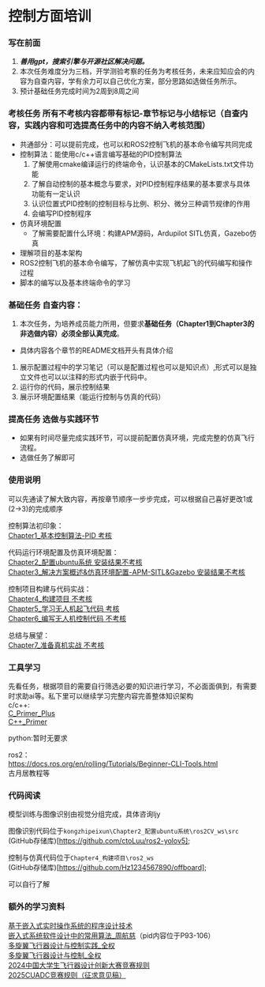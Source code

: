 # 控制方面培训
### 写在前面

1. ***善用gpt，搜索引擎与开源社区解决问题。***
2. 本次任务难度分为三档，开学测验考察的任务为考核任务，未来应知应会的内容为自查内容，学有余力可以自己优化方案，部分思路如选做任务所示。
3. 预计基础任务完成时间为2周到8周之间

### 考核任务 所有不考核内容都带有标记-章节标记与小结标记（自查内容，实践内容和可选提高任务中的内容不纳入考核范围）
* 共通部分：可以提前完成，也可以和ROS2控制飞机的基本命令编写共同完成
* 控制算法：能使用c/c++语言编写基础的PID控制算法
   1. 了解使用cmake编译运行的终端命令，认识基本的CMakeLists.txt文件功能
   2. 了解自动控制的基本概念与要求，对PID控制程序结果的基本要求与具体功能有一定认识
   3. 认识位置式PID控制的控制目标与比例、积分、微分三种调节规律的作用
   4. 会编写PID控制程序
* 仿真环境配置
  * 了解需要配置什么环境：构建APM源码，Ardupilot SITL仿真，Gazebo仿真
* 理解项目的基本架构
* ROS2控制飞机的基本命令编写，了解仿真中实现飞机起飞的代码编写和操作过程  
* 脚本的编写以及基本终端命令的学习

### 基础任务 自查内容：
1. 本次任务，为培养成员能力所用，但要求**基础任务（Chapter1到Chapter3的非选做内容）必须全部认真完成**。  
- 具体内容各个章节的README文档开头有具体介绍  
1. 展示配置过程中的学习笔记（可以是配置过程也可以是知识点）,形式可以是独立文件也可以以注释的形式内嵌于代码中。
2. 运行你的代码，展示控制结果
3. 展示环境配置结果（能运行控制与仿真的代码）

### 提高任务 选做与实践环节
- 如果有时间尽量完成实践环节，可以提前配置仿真环境，完成完整的仿真飞行流程。
- 选做任务了解即可

### 使用说明
可以先通读了解大致内容，再按章节顺序一步步完成，可以根据自己喜好更改1或(2->3)的完成顺序

控制算法初印象：  
[Chapter1_基本控制算法-PID 考核](Chapter1_基本控制算法-PID/README.md)

代码运行环境配置及仿真环境配置：  
[Chapter2_配置ubuntu系统 安装结果不考核](Chapter2_配置ubuntu系统\READEME.md)  
[Chapter3_解决方案概述&仿真环境配置-APM-SITL&Gazebo 安装结果不考核](Chapter3_解决方案概述&仿真环境配置-APM-SITL&Gazebo\README.md)  

控制项目构建与代码实战：  
[Chapter4_构建项目 不考核](Chapter4_构建项目\README.md)  
[Chapter5_学习无人机起飞代码 考核](Chapter5_学习无人机起飞代码\README.md)  
[Chapter6_编写无人机控制代码 不考核](Chapter6_编写无人机控制代码\README.md)  

总结与展望：  
[Chapter7_准备真机实战 不考核](Chapter7_准备真机实战\README.md)

### 工具学习
先看任务，根据项目的需要自行筛选必要的知识进行学习，不必面面俱到，有需要时求助ai等。私下里可以继续学习完整内容完善整体知识架构  
c/c++:  
[C_Primer_Plus](<Chapter1_基本控制算法-PID/参考资料/CPrimer Plus(Di 6Ban )Zhong Wen - [Mei ]Shi Di Fen _Pu La Da (Ste.pdf>)   
[C++_Primer](<Chapter1_基本控制算法-PID/参考资料/C__ PrimerZhong Wen Ban _Di 5Ba - Wang Gang.pdf>)    

python:暂时无要求

ros2：  
https://docs.ros.org/en/rolling/Tutorials/Beginner-CLI-Tools.html   
古月居教程等  

### 代码阅读

模型训练与图像识别由视觉分组完成，具体咨询ljy

图像识别代码位于`kongzhipeixun\Chapter2_配置ubuntu系统\ros2CV_ws\src`   
(GitHub存储库)[https://github.com/ctoLuu/ros2-yolov5];  

控制与仿真代码位于`Chapter4_构建项目\ros2_ws`  
(GitHub存储库)[https://github.com/Hz1234567890/offboard];  

可以自行了解

### 额外的学习资料
[基于嵌入式实时操作系统的程序设计技术](<Chapter1_基本控制算法-PID/参考资料/基于嵌入式实时操作系统的程序设计技术 -- 周航慈，吴光文.pdf>)  
[嵌入式系统软件设计中的常用算法_周航慈](Chapter1_基本控制算法-PID/参考资料/嵌入式系统软件设计中的常用算法_周航慈.pdf)（pid内容位于P93-106）   
[多旋翼飞行器设计与控制实践_全权](Chapter6_编写无人机控制代码/多旋翼飞行器设计与控制实践_全权.pdf)   
[多旋翼飞行器设计与控制_全权](Chapter6_编写无人机控制代码/多旋翼飞行器设计与控制_全权.pdf)   
[2024中国大学生飞行器设计创新大赛竞赛规则](Chapter6_编写无人机控制代码/2024中国大学生飞行器设计创新大赛竞赛规则(1).pdf)  
[2025CUADC竞赛规则（征求意见稿）](Chapter6_编写无人机控制代码/2025CUADC竞赛规则（征求意见稿）(2).pdf)  
